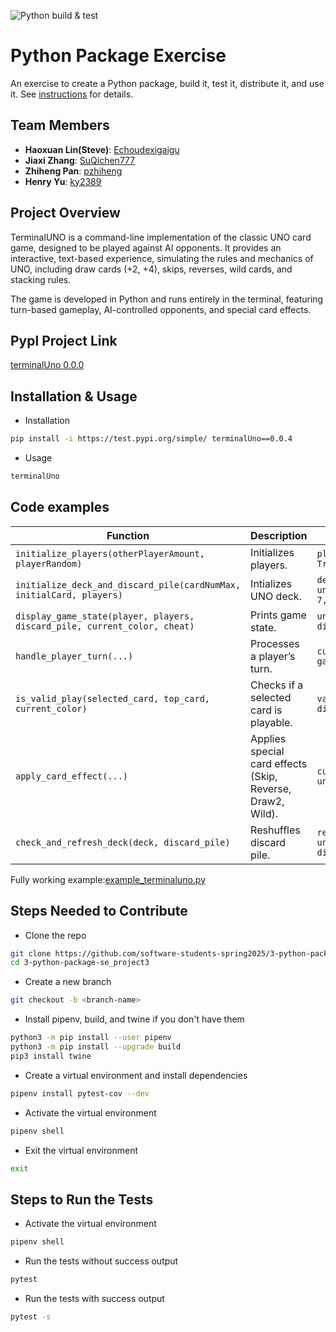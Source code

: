 ![Python build & test](https://github.com/software-students-spring2025/3-python-package-se_project3/actions/workflows/build.yaml/badge.svg)
# Python Package Exercise

An exercise to create a Python package, build it, test it, distribute it, and use it. See [instructions](./instructions.md) for details.


## Team Members
- **Haoxuan Lin(Steve)**: [Echoudexigaigu](https://github.com/Echoudexigaigu)
- **Jiaxi Zhang**: [SuQichen777](https://github.com/SuQichen777)
- **Zhiheng Pan**: [pzhiheng](https://github.com/pzhiheng)
- **Henry Yu**: [ky2389](https://github.com/ky2389)

 
 ## Project Overview

 TerminalUNO is a command-line implementation of the classic UNO card game, designed to be played against AI opponents. It provides an interactive, text-based experience, simulating the rules and mechanics of UNO, including draw cards (+2, +4), skips, reverses, wild cards, and stacking rules.

 The game is developed in Python and runs entirely in the terminal, featuring turn-based gameplay, AI-controlled opponents, and special card effects.
 
 ## Pypl Project Link

 [terminalUno 0.0.0](https://test.pypi.org/project/terminalUno/0.0.0/)
 <!-- Renew after published -->

 ## Installation & Usage
 - Installation
 ```bash
 pip install -i https://test.pypi.org/simple/ terminalUno==0.0.4
 ```
 - Usage
 ```bash
 terminalUno
 ```
 

 ## Code examples

 | **Function** | **Description** | **Example Usage** |
 |-------------|---------------|------------------|
 | `initialize_players(otherPlayerAmount, playerRandom)` | Initializes players. | `players = uno.initialize_players(3, True)` |
 | `initialize_deck_and_discard_pile(cardNumMax, initialCard, players)` | Intializes UNO deck. | `deck, discard_pile, current_color = uno.initialize_deck_and_discard_pile(10, 7, players)` |
 | `display_game_state(player, players, discard_pile, current_color, cheat)` | Prints game state. | `uno.display_game_state(player, players, discard_pile, current_color, False)` |
 | `handle_player_turn(...)` | Processes a player’s turn. | `current_color, direction, skip_flag, game_over = uno.handle_player_turn(...)` |
 | `is_valid_play(selected_card, top_card, current_color)` | Checks if a selected card is playable. | `valid = uno.is_valid_play(card, discard_pile[-1], current_color)` |
 | `apply_card_effect(...)` | Applies special card effects (Skip, Reverse, Draw2, Wild). | `current_color, direction, skip_flag = uno.apply_card_effect(...)` |
 | `check_and_refresh_deck(deck, discard_pile)` | Reshuffles discard pile. | `reshuffled = uno.check_and_refresh_deck(deck, discard_pile)` |

 Fully working example:[example_terminaluno.py](examples/example_terminaluno.py) 


 
 ## Steps Needed to Contribute
 - Clone the repo
 ```bash
 git clone https://github.com/software-students-spring2025/3-python-package-se_project3/blob/main/instructions.md
 cd 3-python-package-se_project3
 ```
 - Create a new branch
 ```bash
 git checkout -b <branch-name>
 ```
 - Install pipenv, build, and twine if you don't have them
 ```bash
 python3 -m pip install --user pipenv
 python3 -m pip install --upgrade build
 pip3 install twine
 ```
 - Create a virtual environment and install dependencies
 ```bash
 pipenv install pytest-cov --dev
 ```
 - Activate the virtual environment
 ```bash
 pipenv shell
 ```
 - Exit the virtual environment
 ```bash
 exit
 ```
 
 ## Steps to Run the Tests
 - Activate the virtual environment
 ```bash
 pipenv shell
 ```
 - Run the tests without success output
 ```bash
 pytest
 ```
 - Run the tests with success output
 ```bash
 pytest -s
 ```